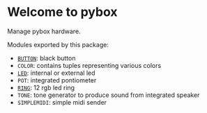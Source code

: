 # Welcome to pybox

Manage pybox hardware.

Modules exported by this package: 

- [`BUTTON`](button.md): black button  
- `COLOR`: contains tuples representing various colors 
- [`LED`](led.md): internal or external led  
- `POT`: integrated pontiometer  
- [`RING`](ring.md): 12 rgb led ring  
- `TONE`: tone generator to produce sound from integrated speaker 
- `SIMPLEMIDI`: simple midi sender 
